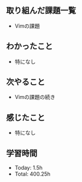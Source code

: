 ## 取り組んだ課題一覧
- Vimの課題
## わかったこと
- 特になし
## 次やること
- Vimの課題の続き
## 感じたこと
- 特になし
## 学習時間
- Today: 1.5h
- Total: 400.25h
